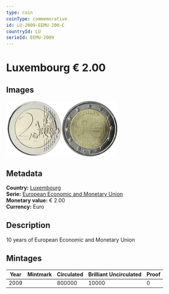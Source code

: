 ```yaml
---
type: coin
coinType: commemorative
id: LU-2009-EEMU-200-C
countryId: LU
serieId: EEMU-2009
---
```


# Luxembourg € 2.00

## Images

<img src="../../Images/common-2007-200.webp" height="150" alt="Front image"><img src="Images/LU-2009-200.webp" height="150" alt="Back image">

## Metadata

**Country:** [Luxembourg](../../Countries/Luxembourg/index.md)\
**Serie:** [European Economic and Monetary Union](index.md)\
**Monetary value:** € 2.00\
**Currency:** Euro

## Description

10 years of European Economic and Monetary Union

## Mintages

| Year | Mintmark | Circulated | Brilliant Uncirculated | Proof |
| ---- | -------- | ---------- | ---------------------- | ----- |
| 2009 |          | 800000     | 10000                  | 0     |

